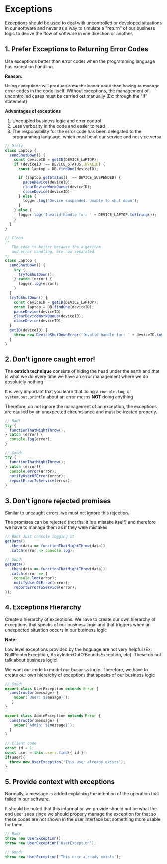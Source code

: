 # Exceptions

Exceptions should be used to deal with uncontrolled or developed situations in our software and never as a way to simulate a "return" of our business logic to derive the flow of software in one direction or another.

## 1. Prefer Exceptions to Returning Error Codes

Use exceptions better than error codes when the programming language has exception handling.

**Reason:**

Using exceptions will produce a much cleaner code than having to manage error codes in the code itself.
Without exceptions, the management of uncontrolled cases must be carried out manually (Ex: through the "if" statement)

**Advantages of exceptions**

1. Uncoupled business logic and error control
2. Less verbosity in the code and easier to read
3. The responsibility for the error code has been delegated to the programming language, which must be at our service and not vice versa

```javascript
// Dirty
class Laptop {
  sendShutDown() {
    const deviceID = getID(DEVICE_LAPTOP);
    if (deviceID !== DEVICE_STATUS.INVALID) {
      const laptop = DB.findOne(deviceID);

      if (laptop.getStatus() !== DEVICE_SUSPENDED) {
        pauseDevice(deviceID);
        clearDeviceWorkQueue(deviceID);
        closeDevice(deviceID);
      } else {
        logger.log('Device suspended. Unable to shut down');
      }
    } else {
      logger.log('Invalid handle for: ' + DEVICE_LAPTOP.toString());
    }
  }
}
```

```javascript
// Clean
/* 
   The code is better because the algorithm 
   and error handling, are now separated. 
*/
class Laptop {
  sendShutDown() {
    try {
      tryToShutDown();
    } catch (error) {
      logger.log(error);
    }
  }
  tryToShutDown() {
    const deviceID = getID(DEVICE_LAPTOP);
    const laptop = DB.findOne(deviceID);
    pauseDevice(deviceID);
    clearDeviceWorkQueue(deviceID);
    closeDevice(deviceID);
  }
  getID(deviceID) {
    throw new DeviceShutDownError('Invalid handle for: ' + deviceID.toString());
  }
}
```

## 2. Don't ignore caught error!

The **ostrich technique** consists of hiding the head under the earth and that is what we do every time we have an error management where we do absolutely nothing

It is very important that you learn that doing a `console.log`, or `system.out.println` about an error means **NOT** doing anything

Therefore, do not ignore the management of an exception, the exceptions are caused by an unexpected circumstance and must be treated properly.

```javascript
// Bad!
try {
  functionThatMightThrow();
} catch (error) {
  console.log(error);
}

// Good!
try {
  functionThatMightThrow();
} catch (error){
  console.error(error);
  notifyUserOfError(error);
  reportErrorToService(error);
}
```

## 3. Don't ignore rejected promises

Similar to uncaught errors, we must not ignore this rejection.

The promises can be rejected (not that it is a mistake itself) and therefore we have to manage them as if they were mistakes

```javascript
// Bad! Just console logging it
getData() 
  .then(data => functionThatMightThrow(data))
  .catch(error => console.log);

// Good!
getData()
  .then(data => functionThatMightThrow(data))
  .catch(error => {
    console.log(error);
    notifyUserOfError(error);
    reportErrorToService(error);
});
```

## 4. Exceptions Hierarchy

Create a hierarchy of exceptions. We have to create our own hierarchy of exceptions that speaks of our business logic and that triggers when an unexpected situation occurs in our business logic

**Note:**

Low level exceptions provided by the language are not very helpful (Ex: NullPointerException, ArrayIndexOutOfBoundsException, etc). These do not talk about business logic!

We want our code to model our business logic. Therefore, we have to create our own hierarchy of exceptions that speaks of our business logic

```javascript
// Good!
export class UserException extends Error {
  constructor(message) {
    super(`User: ${mesage}`);
   }
}

export class AdminException extends Error {
  constructor(message) {
    super(`Admin: ${message}`);
  }
}

// Client code
const id = 1;
const user = this.users.find({ id });
if(user){
  throw new UserException('This user already exists');
}
```

## 5. Provide context with exceptions

Normally, a message is added explaining the intention of the operation that failed in our software. 

It should be noted that this information we provide should not be what the end user sees since we should properly manage the exception for that so these codes are not shown in the user interface but something more usable for them.

```javascript
// Bad!
throw new UserException();
throw new UserException('UserException');

// Good!
throw new UserException('This user already exists');
```